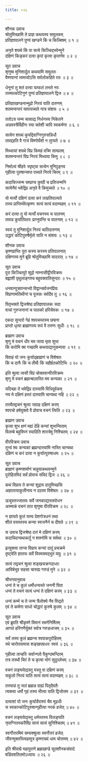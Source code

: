 ```yaml
---
title: ०२६

---
```

शौनक उवाच  
श्रोतुमिच्छामि ते प्राज्ञ कथयस्व समूलकम्  
प्रतिज्ञापालने पुण्यं खण्डने किं च किल्बिषम् ॥ १ ॥


अनृते शपथे किं वा सत्ये किञ्चिद्भवेन्मुने  
दक्षिणं किङ्करं दत्वा कृपां कृत्वा कृपार्णव ॥ २ ॥


सूत उवाच  
शृणुष्व मुनिशार्दूल कथयामि समूलतः  
वैष्णवानां त्वमग्र्योऽसि सर्वलोकहिते रतः ॥ ३ ॥


धेनूनां तु शतं दत्त्वा यत्फलं लभते नरः  
तस्मात्कोटिगुणं पुण्यं प्रतिज्ञापालने द्विज ॥ ४ ॥


प्रतिज्ञाखण्डनान्मूढो निरयं याति दारुणम्  
शतमन्वन्तरं यावत्पच्यते नात्र संशयः ॥ ५ ॥


ततोऽत्र जन्म चासाद्य निर्धनस्य निकेतने  
अन्नवस्त्रैर्विहीनः स्या क्लेशी चापि स्वकर्मणा ॥ ६ ॥


सत्येन शपथं कुर्याद्देवाग्निगुरुसन्निधौ  
तावद्दहति वै गात्रं विष्णोर्वंशो न लुप्यते ॥ ७ ॥


मिथ्यायां शपथे विप्र किमहं वच्मि साम्प्रतम्  
शतमन्वन्तरं विप्र निरयं मिथ्यया किमु ॥ ८ ॥


निर्माल्यं श्रीहरेः स्पृष्ट्वा सत्येन मुनिपुङ्गव  
गृहीत्वा पुरुषान्सप्त पच्यते निरये चिरम् ॥ ९ ॥


कदाचिज्जन्म सम्प्राप्य कुष्ठी च प्रतिजन्मनि  
सत्येनैवं भवेद्विप्र अनृते वै किमुच्यते ॥ १० ॥


यो मर्त्यो दक्षिणं दत्वा करं तत्प्रतिपाल्यते  
तस्य प्राप्तिर्भवेत्कृष्णः सत्यं सत्यं वदाम्यहम् ॥ ११ ॥


करं दत्त्वा तु यो मर्त्यो वचनस्य च पालनम्  
तावन्न कुर्यात्पितरः प्राप्नुवन्ति च यातनाम् ॥ १२ ॥


स्वयं तु मुनिशार्दूल निरयं चातिदारुणम्  
उद्धारं कोटिपुरुषैर्मृतो याति न संशयः ॥ १३ ॥


शौनक उवाच  
कृष्णप्राप्तिः पुरा कस्य करस्य प्रतिपालनात्  
दक्षिणस्य मुने ब्रूहि श्रोतुमिच्छामि सादरात् ॥ १४ ॥


सूत उवाच  
पुरा किञ्चित्पुरे शूद्रो नाम्नासीद्वीरविक्रमः  
बह्वाशी पृथुलाङ्गश्च बहुवक्तातिसुन्दरः ॥ १५ ॥


धनवान्पुत्रवान्सभ्यो विद्वान्सर्वजनप्रियः  
विप्राणामतिथीनां च पूजकः सर्वदैव तु ॥ १६ ॥


पितृभक्तो द्विजश्रेष्ठ प्रतिज्ञापालकः सदा  
वाचां गुरुजनानां च पालको हरिसेवकः ॥ १७ ॥


एकदा सुन्दरो गेहं श्वपचस्तस्य छद्मना  
प्राप्तो धृत्वा ब्राह्मणस्य रूपं वै तरुणः सुधीः ॥ १८ ॥


ब्राह्मण उवाच  
शृणु मे वचनं धीर मम जाया मृता शुभा  
किं करोमि क्व गच्छामि कथयाद्यानुकम्पया ॥ १९ ॥


विवाहं यो जनः कुर्याद्ब्राह्मणं च विशेषतः  
किं च दानैः किं च तीर्थैः किं यज्ञैर्व्रतकोटिभिः ॥ २० ॥


इति श्रुत्वा त्वसौ विप्रं चोक्तवान्वीरविक्रमः  
शृणु मे वचनं ब्रह्मन्बालास्ति मम कन्यका ॥ २१ ॥


यदिच्छा ते भवेद्विप्र दास्यामि विधिपूर्वकम्  
नय मे दक्षिणं हस्तं दास्यामि चान्यथा नहि ॥ २२ ॥


तस्यैतद्वचनं श्रुत्वा जग्राह दक्षिणं करम्  
श्वपचो हर्षयुक्तो वै प्रोवाच वचनं त्विति ॥ २३ ॥


ब्राह्मण उवाच  
कृत्वा शुभ क्षणं मह्यं देहि कन्यां शुभान्विताम्  
विलम्बे बहुविघ्नं स्यादिति शास्त्रेषु निश्चितम् ॥ २४ ॥


वीरविक्रम उवाच  
तुभ्यं श्वः कन्यकां ब्रह्मन्दास्यामि नास्ति चान्यथा  
दक्षिणं च करं दत्वा न कुर्यात्पुरुषाधमः ॥ २५ ॥


सूत उवाच  
ब्राह्मणं कृष्णशर्माणं चाहूयाकथयन्मुने  
पुरोहितमिदं सर्वं प्रोवाच संविदं द्विज ॥ २६ ॥


कथं विप्राय ते कन्यां शूद्राय दातुमिच्छसि  
अज्ञातायाकुलीनाय न ददस्व विशेषतः ॥ २७ ॥


ऊचुस्तज्जातयः सर्वे जनकाद्यास्तपोधन  
अस्माकं वचनं तात शृणुष्व वीरविक्रम ॥ २८ ॥


न ज्ञायते कुलं यस्य देशगोत्रधनं तथा  
शीलं वयस्तस्य कन्या स्वजनैर्न च दीयते ॥ २९ ॥


स उवाच द्विजश्रेष्ठ दत्तं मे दक्षिणं करम्  
कदाचिदन्यथाकर्तुं न शक्नोमि च सर्वथा ॥ ३० ॥


इत्युक्त्वा तान्स विप्राय कन्यां दातुं प्रचक्रमे  
दृष्ट्वेति ज्ञातयः सर्वे विस्मयमद्भुतं ययुः ॥ ३१ ॥


सत्यं तद्वचनं श्रुत्वा शङ्खचक्रगदाधरः  
आविर्बभूव सहसा चारुह्य गरुडं मुने ॥ ३२ ॥


श्रीभगवानुवाच  
धन्यं ते च कुलं धर्मोधन्यस्ते जननी पिता  
धन्यं ते वचनं सत्यं धन्यं ते दक्षिणं करम् ॥ ३३ ॥


धन्यं कर्म्म च ते जन्म त्रैलोक्ये नैव विद्यते  
एवं ते कर्मणा साधो चोद्धारं कुरुषे कुलम् ॥ ३४ ॥


सूत उवाच  
एवं ब्रुवति श्रीकृष्णे विमानं स्वर्णनिर्मितम्  
आगतं हरिगणैर्युक्तं सर्वत्र गरुडध्वजम् ॥ ३५ ॥


सर्वं तस्य कुलं ब्रह्मन्स श्वपाकपुरोहितम्  
रथे चारोपयामास शङ्खपद्मधरः स्वयं ॥ ३६ ॥


गृहीत्वा तान्हरिः सर्वान्गतो वैकुण्ठमन्दिरम्  
तत्र तस्थौ चिरं ते च कृत्वा भोगं सुदुर्ल्लभम् ॥ ३७ ॥


वचनं लङ्घयेद्यस्तु यस्तु वा दक्षिणं करम्  
सकुलो निरयं याति सत्यं सत्यं वदाम्यहम् ॥ ३८ ॥


तस्यान्नं तु जलं ब्रह्मन्न ग्राह्यं पितृदैवतैः  
त्यक्त्वा धर्मो गृहं तस्य भीत्या याति द्विजोत्तम ॥ ३९ ॥


दत्वाशां यो जनः कुर्यान्नैराश्यं चैव मूढधीः  
स स्वकान्कोटिपुरुषान्गृहीत्वा नरकं व्रजेत् ॥ ४० ॥


वचनं लङ्घयेद्यस्तु धर्मस्तस्य विलङ्घति  
नृपाग्नितस्करैर्विप्र सत्यं सत्यं सुनिश्चितम् ॥ ४१ ॥


स्वर्गोत्तरमिमं सम्यक्श्रुत्वा स्वर्गोत्तरं व्रजेत्  
जीवन्मुक्तस्त्विहामुत्र कृष्णाख्यं धाम चोत्तमम् ॥ ४२ ॥


इति श्रीपाद्मे महापुराणे ब्रह्मखण्डे सूतशौनकसंवादे  
षडिंवशतितमोऽध्यायः ॥ २६ ॥


 